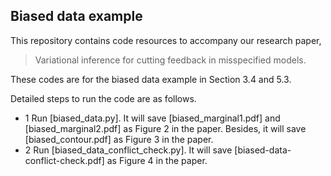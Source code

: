 ## Biased data example

This repository contains code resources to accompany our research paper,

>Variational inference for cutting feedback in misspecified models.

These codes are for the biased data example in Section 3.4 and 5.3.

Detailed steps to run the code are as follows.

- 1 Run [biased_data.py]. It will save [biased_marginal1.pdf] and [biased_marginal2.pdf] as Figure 2 in the paper. Besides, it will save [biased_contour.pdf] as Figure 3 in the paper.
- 2 Run [biased_data_conflict_check.py]. It will save [biased-data-conflict-check.pdf] as Figure 4 in the paper.






